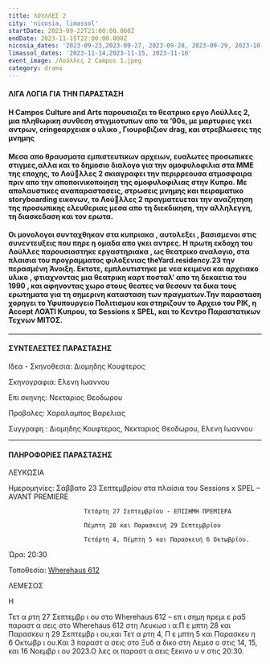 ```yaml
---
title: ΛΟΥΛΛΕΣ 2
city: 'nicosia, limassol'
startDate: 2023-09-22T21:00:00.000Z
endDate: 2023-11-15T22:00:00.000Z
nicosia_dates: '2023-09-23,2023-09-27, 2023-09-28, 2023-09-29, 2023-10-4, 2023-10-5,2023-10-6'
limassol_dates: '2023-11-14,2023-11-15, 2023-11-16'
event_image: /Λούλλες 2 Campos 1.jpeg
category: drama
---
```


#### ΛΙΓΑ ΛΟΓΙΑ ΓΙΑ ΤΗΝ ΠΑΡΑΣΤΑΣΗ

#### Η Campos Culture and Arts	παρουσιαζει το θεατρικο εργο Λούλλες 2, μια πληθωρικη συνθεση στιγμιοτυπων απο τα ‘90s, με μαρτυριες γκει αντρων, cringeαρχειακ	ο υλικο , Γιουροβιζιον drag, και στρεβλωσεις της μνημης

#### Μεσα απο θραυσματα εμπιστευτικων αρχειων, ευαλωτες προσωπικες στιγμες,αλλα και το δημοσιο διαλογο για την ομοφυλοφιλια στα ΜΜΕ της εποχης, το Λούλλες 2 σκιαγραφει την περιρρεουσα ατμοσφαιρα πριν απο την αποποινικοποιηση της ομοφυλοφιλιας στην Κυπρο. Με απολαυστικες αναπαραστασεις, στρωσεις μνημης και πειραματικο storyboarding εικονων, το Λούλλες 2 πραγματευεται την αναζητηση της προσωπικης ελευθεριας μεσα απο τη διεκδικηση, την αλληλεγγη, τη διασκεδαση και τον ερωτα.

#### Οι μονολογοι συνταχθηκαν στα κυπριακα , αυτολεξει , βασισμενοι στις συνεντευξεις που πηρε η ομαδα απο γκει αντρες. Η πρωτη εκδοχη του Λούλλες παρουσιαστηκε εργαστηριακα , ως θεατρικο αναλογιο, στα πλαισια του προγραμματος φιλοξενιας theYard.residency.23 την περασμένη Άνοιξη. Εκτοτε, εμπλουτιστηκε με νεα κειμενα και αρχειακο υλικο , φτιαχνοντας	μια  θεατρικη καρτ ποσταλ’ απο τη δεκαετια του 1990	, και αφηνοντας χωρο στους θεατες να θεσουν τα δικα τους ερωτηματα για τη σημερινη κατασταση των πραγματων.Την παρασταση χορηγει το Υφυπουργειο Πολιτισμου και στηριζουν το Αρχειο του ΡΙΚ, η Accept ΛΟΆΤΙ Κυπρου, τα Sessions x SPEL, και το Κεντρο Παραστατικων Τεχνων ΜΙΤΟΣ.

***

#### ΣΥΝΤΕΛΕΣΤΕΣ ΠΑΡΑΣΤΑΣΗΣ

Ιδεα - Σκηνοθεσια: Διομηδης Κουφτερος

Σκηνογραφια: Ελενη Ιωαννου

Επι σκηνης: Νεκταριος Θεοδωρου

Προβολες: Χαραλαμπος Βαρελιας

Συγγραφη : Διομηδης Κουφτερος, Νεκταριος Θεοδωρου, Ελενη Ιωαννου

***

#### ΠΛΗΡΟΦΟΡΙΕΣ ΠΑΡΑΣΤΑΣΗΣ

ΛΕΥΚΩΣΙΑ

Ημερομηνίες: Σάββατο 23 Σεπτεμβρίου στα πλαίσια του  Sessions x SPEL – AVANT PREMIERE

                         Τετάρτη 27 Σεπτεμβρίου - ΕΠΙΣΗΜΗ ΠΡΕΜΙΕΡΑ

                         Πέμπτη 28 και Παρασκευή 29 Σεπτεμβρίου 

                         Τετάρτη 4, Πέμπτη 5 και Παρασκευή 6 Οκτωβρίου.

Ώρα: 20:30

Τοποθεσία: [Wherehaus 612](https://www.google.com/maps/place/WhereHaus+612/@35.1776104,33.3869791,17z/data=!3m1!4b1!4m6!3m5!1s0x14de170bc4982f01:0x9c24df07f8f1017d!8m2!3d35.177606!4d33.389554!16s%2Fg%2F11r9blzdp?entry=ttu)

ΛΕΜΕΣΟΣ

Η

Τετ α ρτη 27 Σεπτεμβρ	ι ου στο Wherehaus 612 – επ	ι σημη πρεμι	ε ρα5 παραστ	α σεις στο Wherehaus 612 στη Λευκωσ	ι α:Π ε μπτη 28 και Παρασκευ	η 29 Σεπτεμβρ	ι ου,και Τετ α ρτη 4, Π ε μπτη 5 και Παρασκευ	η 6 Οκτωβρ	ι ου.Και 3 παραστ	α σεις στο Ξυδ	α δικο στη Λεμεσ	ο στις 14, 15, και 16 Νοεμβρ	ι ου 2023.Ο λες οι παραστ	α σεις ξεκινο	υ ν στις 20:30.
